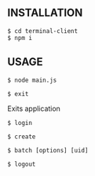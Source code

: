 ## INSTALLATION

```
$ cd terminal-client
$ npm i

```
## USAGE
```
$ node main.js
```
```
$ exit
```
Exits application
```
$ login
```
```
$ create
```
```
$ batch [options] [uid]
```
```
$ logout
```
